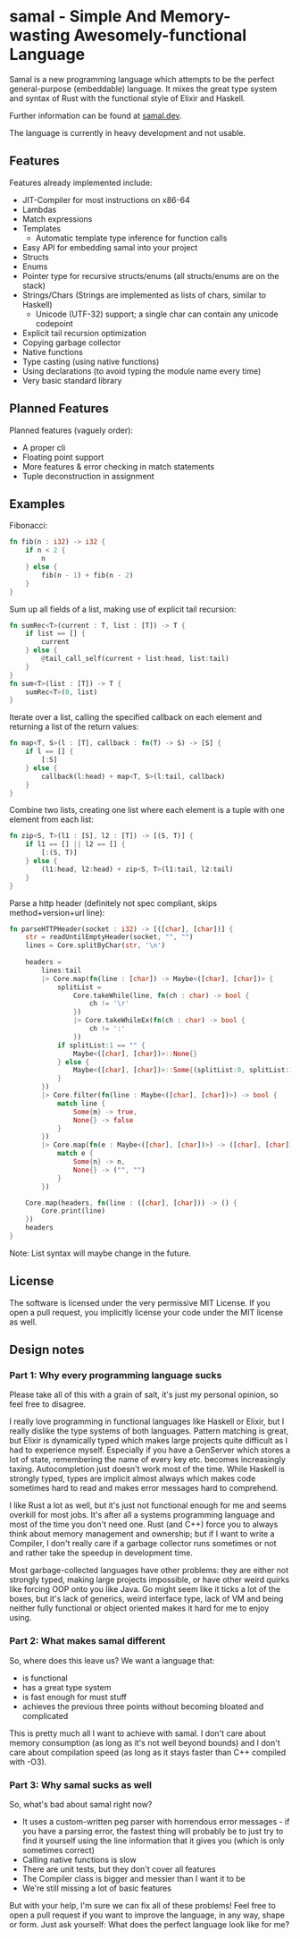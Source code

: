 # samal - Simple And Memory-wasting Awesomely-functional Language

Samal is a new programming language which attempts to be the perfect general-purpose (embeddable) language.
It mixes the great type system and syntax of Rust with the functional style of Elixir and Haskell.

Further information can be found at [samal.dev](https://samal.dev).

The language is currently in heavy development and not usable.

## Features

Features already implemented include:
* JIT-Compiler for most instructions on x86-64
* Lambdas
* Match expressions
* Templates
  * Automatic template type inference for function calls
* Easy API for embedding samal into your project
* Structs
* Enums
* Pointer type for recursive structs/enums (all structs/enums are on the stack)
* Strings/Chars (Strings are implemented as lists of chars, similar to Haskell)
  * Unicode (UTF-32) support; a single char can contain any unicode codepoint
* Explicit tail recursion optimization
* Copying garbage collector
* Native functions
* Type casting (using native functions)
* Using declarations (to avoid typing the module name every time)
* Very basic standard library

## Planned Features

Planned features (vaguely order):

* A proper cli
* Floating point support
* More features & error checking in match statements
* Tuple deconstruction in assignment

## Examples

Fibonacci:
```rust
fn fib(n : i32) -> i32 {
    if n < 2 {
        n
    } else {
        fib(n - 1) + fib(n - 2)
    }
}
```

Sum up all fields of a list, making use of explicit tail recursion:

```rust
fn sumRec<T>(current : T, list : [T]) -> T {
    if list == [] {
        current
    } else {
        @tail_call_self(current + list:head, list:tail)
    }
}
fn sum<T>(list : [T]) -> T {
    sumRec<T>(0, list)
}
```

Iterate over a list, calling the specified callback on each element and returning a list of the return values:

```rust
fn map<T, S>(l : [T], callback : fn(T) -> S) -> [S] {
    if l == [] {
        [:S]
    } else {
        callback(l:head) + map<T, S>(l:tail, callback)
    }
}
```


Combine two lists, creating one list where each element is a tuple with one element from each list:

```rust
fn zip<S, T>(l1 : [S], l2 : [T]) -> [(S, T)] {
    if l1 == [] || l2 == [] {
        [:(S, T)]
    } else {
        (l1:head, l2:head) + zip<S, T>(l1:tail, l2:tail)
    }
}
```

Parse a http header (definitely not spec compliant, skips method+version+url line):

```rust
fn parseHTTPHeader(socket : i32) -> [([char], [char])] {
    str = readUntilEmptyHeader(socket, "", "")
    lines = Core.splitByChar(str, '\n')
    
    headers =
        lines:tail
        |> Core.map(fn(line : [char]) -> Maybe<([char], [char])> {
            splitList =
                Core.takeWhile(line, fn(ch : char) -> bool {
                    ch != '\r'
                })
                |> Core.takeWhileEx(fn(ch : char) -> bool {
                    ch != ':'
                })
            if splitList:1 == "" {
                Maybe<([char], [char])>::None{}
            } else {
                Maybe<([char], [char])>::Some{(splitList:0, splitList:1:tail:tail)}
            }
        })
        |> Core.filter(fn(line : Maybe<([char], [char])>) -> bool {
            match line {
                Some{m} -> true,
                None{} -> false
            }
        })
        |> Core.map(fn(e : Maybe<([char], [char])>) -> ([char], [char]) {
            match e {
                Some{n} -> n,
                None{} -> ("", "")
            }
        })

    Core.map(headers, fn(line : ([char], [char])) -> () {
        Core.print(line)
    })
    headers
}
```

Note: List syntax will maybe change in the future.

## License

The software is licensed under the very permissive MIT License. If you open a pull request, you implicitly 
license your code under the MIT license as well.

## Design notes

### Part 1: Why every programming language sucks

Please take all of this with a grain of salt, it's just my personal opinion, so feel free to disagree.

I really love programming in functional languages like Haskell or Elixir, but I really
dislike the type systems of both languages. Pattern matching is great, but Elixir is dynamically typed
which makes large projects quite difficult as I had to experience myself. Especially if you have a
GenServer which stores a lot of state, remembering the name of every key etc. becomes increasingly taxing.
Autocompletion just doesn't work most of the time. While Haskell is strongly typed, types are implicit
almost always which makes code sometimes hard to read and makes error messages hard to comprehend.

I like Rust a lot as well, but it's just not functional enough for me and seems overkill for most jobs. It's after
all a systems programming language and most of the time you don't need one. Rust (and C++) force you to always
think about memory management and ownership; but if I want to write a Compiler, I don't really care if a garbage
collector runs sometimes or not and rather take the speedup in development time.

Most garbage-collected languages have other problems: they are either not strongly typed, making large projects
impossible, or have other weird quirks like forcing OOP onto you like Java. Go might seem like it ticks a lot
of the boxes, but it's lack of generics, weird interface type, lack of VM and being neither fully functional
or object oriented makes it hard for me to enjoy using.

### Part 2: What makes samal different

So, where does this leave us? We want a language that:

* is functional
* has a great type system
* is fast enough for must stuff
* achieves the previous three points without becoming bloated and complicated

This is pretty much all I want to achieve with samal. I don't care about memory consumption (as long as it's
not well beyond bounds) and I don't care about compilation speed (as long as it stays faster than C++ compiled with
-O3).

### Part 3: Why samal sucks as well

So, what's bad about samal right now?

* It uses a custom-written peg parser with horrendous error messages - if you have a parsing error, the fastest
  thing will probably be to just try to find it yourself using the line information that it gives you (which is only
  sometimes correct)
* Calling native functions is slow
* There are unit tests, but they don't cover all features
* The Compiler class is bigger and messier than I want it to be
* We're still missing a lot of basic features

But with your help, I'm sure we can fix all of these problems! Feel free to open a pull request if you want to
improve the language, in any way, shape or form. Just ask yourself: What does the perfect language look like for me?
